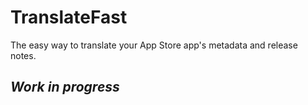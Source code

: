 # TranslateFast

The easy way to translate your App Store app's metadata and release notes.

## _Work in progress_

